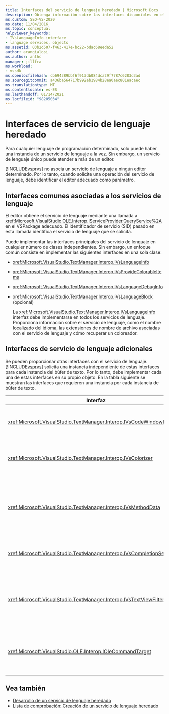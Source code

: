 ```yaml
---
title: Interfaces del servicio de lenguaje heredado | Microsoft Docs
description: Obtenga información sobre las interfaces disponibles en el SDK de Visual Studio que proporcionan características del servicio de lenguaje heredado.
ms.custom: SEO-VS-2020
ms.date: 11/04/2016
ms.topic: conceptual
helpviewer_keywords:
- IVsLanguageInfo interface
- language services, objects
ms.assetid: 03b2d507-f463-417e-bc22-bdac68eeda52
author: acangialosi
ms.author: anthc
manager: jillfra
ms.workload:
- vssdk
ms.openlocfilehash: cb694389bbf6f913db084dca29f7787c6283d3ad
ms.sourcegitcommit: a436ba564717b992eb1984b28ea0aec801eacaec
ms.translationtype: MT
ms.contentlocale: es-ES
ms.lasthandoff: 01/14/2021
ms.locfileid: "98205034"
---
```

# <a name="legacy-language-service-interfaces"></a>Interfaces de servicio de lenguaje heredado
Para cualquier lenguaje de programación determinado, solo puede haber una instancia de un servicio de lenguaje a la vez. Sin embargo, un servicio de lenguaje único puede atender a más de un editor.

 [!INCLUDE[vsprvs](../../code-quality/includes/vsprvs_md.md)] no asocia un servicio de lenguaje a ningún editor determinado. Por lo tanto, cuando solicite una operación del servicio de lenguaje, debe identificar el editor adecuado como parámetro.

## <a name="common-interfaces-associated-with-language-services"></a>Interfaces comunes asociadas a los servicios de lenguaje
 El editor obtiene el servicio de lenguaje mediante una llamada a <xref:Microsoft.VisualStudio.OLE.Interop.IServiceProvider.QueryService%2A> en el VSPackage adecuado. El identificador de servicio (SID) pasado en esta llamada identifica el servicio de lenguaje que se solicita.

 Puede implementar las interfaces principales del servicio de lenguaje en cualquier número de clases independientes. Sin embargo, un enfoque común consiste en implementar las siguientes interfaces en una sola clase:

- <xref:Microsoft.VisualStudio.TextManager.Interop.IVsLanguageInfo>

- <xref:Microsoft.VisualStudio.TextManager.Interop.IVsProvideColorableItems>

- <xref:Microsoft.VisualStudio.TextManager.Interop.IVsLanguageDebugInfo>

- <xref:Microsoft.VisualStudio.TextManager.Interop.IVsLanguageBlock> (opcional)

  La <xref:Microsoft.VisualStudio.TextManager.Interop.IVsLanguageInfo> interfaz debe implementarse en todos los servicios de lenguaje. Proporciona información sobre el servicio de lenguaje, como el nombre localizado del idioma, las extensiones de nombre de archivo asociadas con el servicio de lenguaje y cómo recuperar un coloreador.

## <a name="additional-language-service-interfaces"></a>Interfaces de servicio de lenguaje adicionales
 Se pueden proporcionar otras interfaces con el servicio de lenguaje. [!INCLUDE[vsprvs](../../code-quality/includes/vsprvs_md.md)] solicita una instancia independiente de estas interfaces para cada instancia del búfer de texto. Por lo tanto, debe implementar cada una de estas interfaces en su propio objeto. En la tabla siguiente se muestran las interfaces que requieren una instancia por cada instancia de búfer de texto.

|Interfaz|Descripción|
|---------------|-----------------|
|<xref:Microsoft.VisualStudio.TextManager.Interop.IVsCodeWindowManager>|Administra los elementos gráficos de la ventana de código, como la barra desplegable. Puede obtener esta interfaz mediante el <xref:Microsoft.VisualStudio.TextManager.Interop.IVsLanguageInfo.GetCodeWindowManager%2A> método. Hay una <xref:Microsoft.VisualStudio.TextManager.Interop.IVsCodeWindowManager> por cada ventana de código.|
|<xref:Microsoft.VisualStudio.TextManager.Interop.IVsColorizer>|Colorea las palabras clave y los delimitadores del lenguaje. Puede obtener esta interfaz mediante el <xref:Microsoft.VisualStudio.TextManager.Interop.IVsLanguageInfo.GetColorizer%2A> método. <xref:Microsoft.VisualStudio.TextManager.Interop.IVsColorizer> se llama en el momento de la pintura. Evite el trabajo que consume muchos recursos en el <xref:Microsoft.VisualStudio.TextManager.Interop.IVsColorizer> rendimiento o podría verse afectado.|
|<xref:Microsoft.VisualStudio.TextManager.Interop.IVsMethodData>|Proporciona información sobre herramientas de parámetros de IntelliSense. Cuando el servicio de lenguaje reconoce un carácter que indica que se deben mostrar los datos del método, como un paréntesis de apertura, llama al <xref:Microsoft.VisualStudio.TextManager.Interop.IVsMethodTipWindow.SetMethodData%2A> método para notificar a la vista de texto que el servicio de lenguaje está listo para mostrar la información sobre herramientas información sobre parámetros. La vista de texto vuelve a llamar al servicio de lenguaje mediante los métodos de la <xref:Microsoft.VisualStudio.TextManager.Interop.IVsMethodData> interfaz para obtener la información necesaria para mostrar la información sobre herramientas.|
|<xref:Microsoft.VisualStudio.TextManager.Interop.IVsCompletionSet>|Proporciona la finalización de instrucciones de IntelliSense. Cuando el servicio de lenguaje está listo para mostrar una lista de finalización, llama al <xref:Microsoft.VisualStudio.TextManager.Interop.IVsTextView.UpdateCompletionStatus%2A> método en la vista de texto. La vista de texto vuelve a llamar al servicio de lenguaje mediante el uso de métodos en el <xref:Microsoft.VisualStudio.TextManager.Interop.IVsCompletionSet> objeto.|
|<xref:Microsoft.VisualStudio.TextManager.Interop.IVsTextViewFilter>|Permite modificar la vista de texto mediante el controlador de comandos. La clase en la que se implementa la <xref:Microsoft.VisualStudio.TextManager.Interop.IVsTextViewFilter> interfaz también debe implementar la <xref:Microsoft.VisualStudio.OLE.Interop.IOleCommandTarget> interfaz. La vista de texto recupera el <xref:Microsoft.VisualStudio.TextManager.Interop.IVsTextViewFilter> objeto consultando el <xref:Microsoft.VisualStudio.OLE.Interop.IOleCommandTarget> objeto que se pasa al <xref:Microsoft.VisualStudio.TextManager.Interop.IVsTextView.AddCommandFilter%2A> método. Debe haber un <xref:Microsoft.VisualStudio.TextManager.Interop.IVsTextViewFilter> objeto para cada vista.|
|<xref:Microsoft.VisualStudio.OLE.Interop.IOleCommandTarget>|Intercepta los comandos que el usuario escribe en la ventana de código. Supervisar la salida de la <xref:Microsoft.VisualStudio.OLE.Interop.IOleCommandTarget> implementación para proporcionar información de finalización personalizada y ver la modificación<br /><br /> Para pasar el <xref:Microsoft.VisualStudio.OLE.Interop.IOleCommandTarget> objeto a la vista de texto, llame a <xref:Microsoft.VisualStudio.TextManager.Interop.IVsTextView.AddCommandFilter%2A> .|

## <a name="see-also"></a>Vea también
- [Desarrollo de un servicio de lenguaje heredado](../../extensibility/internals/developing-a-legacy-language-service.md)
- [Lista de comprobación: Creación de un servicio de lenguaje heredado](../../extensibility/internals/checklist-creating-a-legacy-language-service.md)

